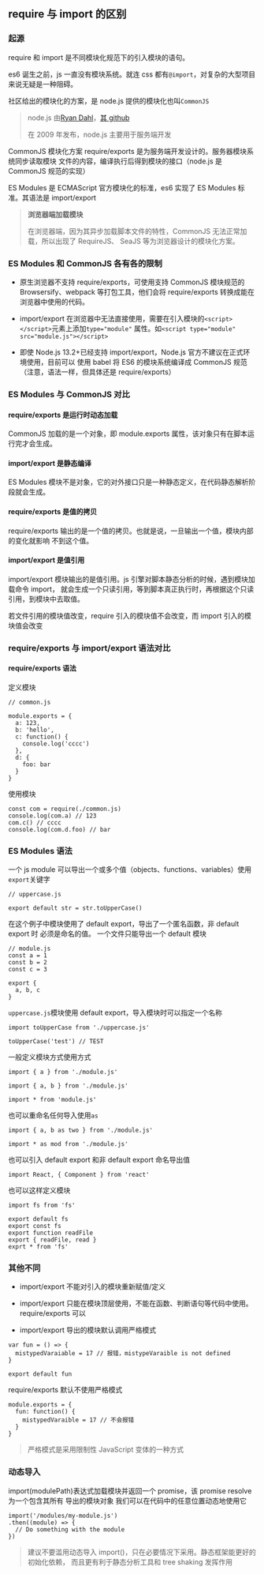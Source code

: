 ## require 与 import 的区别

### 起源

require 和 import 是不同模块化规范下的引入模块的语句。

es6 诞生之前，js 一直没有模块系统。就连 css 都有`@import`，对复杂的大型项目
来说无疑是一种阻碍。

社区给出的模块化的方案，是 node.js 提供的模块化也叫`CommonJS`

> node.js 由[Ryan Dahl](https://en.wikipedia.org/wiki/Ryan_Dahl)，[其 github](https://github.com/ry)
>
> 在 2009 年发布，node.js 主要用于服务端开发

CommonJS 模块化方案 require/exports 是为服务端开发设计的。服务器模块系统同步读取模块
文件的内容，编译执行后得到模块的接口（node.js 是 CommonJS 规范的实现）

ES Modules 是 ECMAScript 官方模块化的标准，es6 实现了 ES Modules 标准。其语法是 import/export

> **浏览器端加载模块**
>
> 在浏览器端，因为其异步加载脚本文件的特性，CommonJS 无法正常加载，所以出现了 RequireJS、
> SeaJS 等为浏览器设计的模块化方案。

### ES Modules 和 CommonJS 各有各的限制

- 原生浏览器不支持 require/exports，可使用支持 CommonJS 模块规范的 Browsersify、webpack
  等打包工具，他们会将 require/exports 转换成能在浏览器中使用的代码。

- import/export 在浏览器中无法直接使用，需要在引入模块的`<script></script>`元素上添加`type="module"`
  属性。如`<script type="module" src="module.js"></script>`

- 即使 Node.js 13.2+已经支持 import/export，Node.js 官方不建议在正式环境使用，目前可以
  使用 babel 将 ES6 的模块系统编译成 CommonJS 规范（注意，语法一样，但具体还是 require/exports）

### ES Modules 与 CommonJS 对比

#### require/exports 是运行时动态加载

CommonJS 加载的是一个对象，即 module.exports 属性，该对象只有在脚本运行完才会生成。

#### import/export 是静态编译

ES Modules 模块不是对象，它的对外接口只是一种静态定义，在代码静态解析阶段就会生成。

#### require/exports 是值的拷贝

require/exports 输出的是一个值的拷贝。也就是说，一旦输出一个值，模块内部的变化就影响
不到这个值。

#### import/export 是值引用

import/export 模块输出的是值引用。js 引擎对脚本静态分析的时候，遇到模块加载命令 import，
就会生成一个只读引用，等到脚本真正执行时，再根据这个只读引用，到模块中去取值。

若文件引用的模块值改变，require 引入的模块值不会改变，而 import 引入的模块值会改变

### require/exports 与 import/export 语法对比

#### require/exports 语法

定义模块

```
// common.js

module.exports = {
  a: 123,
  b: 'hello',
  c: function() {
    console.log('cccc')
  },
  d: {
    foo: bar
  }
}
```

使用模块

```
const com = require(./common.js)
console.log(com.a) // 123
com.c() // cccc
console.log(com.d.foo) // bar
```

### ES Modules 语法

一个 js module 可以导出一个或多个值（objects、functions、variables）使用`export`关键字

```
// uppercase.js

export default str = str.toUpperCase()
```

在这个例子中模块使用了 default export，导出了一个匿名函数，非 default export 时
必须是命名的值。
一个文件只能导出一个 default 模块

```
// module.js
const a = 1
const b = 2
const c = 3

export {
  a, b, c
}
```

`uppercase.js`模块使用 default export，导入模块时可以指定一个名称

```
import toUpperCase from './uppercase.js'

toUpperCase('test') // TEST
```

一般定义模块方式使用方式

```
import { a } from './module.js'

import { a, b } from './module.js'

import * from 'module.js'
```

也可以重命名任何导入使用`as`

```
import { a, b as two } from './module.js'

import * as mod from './module.js'
```

也可以引入 default export 和非 default export 命名导出值

```
import React, { Component } from 'react'
```

也可以这样定义模块

```
import fs from 'fs'

export default fs
export const fs
export function readFile
export { readFile, read }
exprt * from 'fs'
```

### 其他不同

- import/export 不能对引入的模块重新赋值/定义

- import/export 只能在模块顶层使用，不能在函数、判断语句等代码中使用。
  require/exports 可以

- import/export 导出的模块默认调用严格模式

```
var fun = () => {
  mistypedVaraiable = 17 // 报错，mistypeVaraible is not defined
}

export default fun
```

require/exports 默认不使用严格模式

```
module.exports = {
  fun: function() {
    mistypedVaraible = 17 // 不会报错
  }
}
```

> 严格模式是采用限制性 JavaScript 变体的一种方式

### 动态导入

import(modulePath)表达式加载模块并返回一个 promise，该 promise resolve 为一个包含其所有
导出的模块对象
我们可以在代码中的任意位置动态地使用它

```
import('/modules/my-module.js')
.then((module) => {
  // Do something with the module
})
```

> 建议不要滥用动态导入 import()，只在必要情况下采用。静态框架能更好的初始化依赖，
> 而且更有利于静态分析工具和 tree shaking 发挥作用
